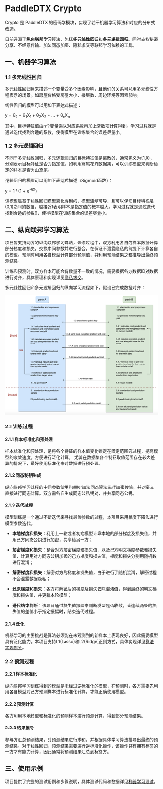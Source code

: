 # PaddleDTX Crypto
Crypto 是 PaddleDTX 的密码学模块，实现了若干机器学习算法和对应的分布式改造。

目前开源了**纵向联邦学习**算法，包括**多元线性回归**和**多元逻辑回归**。同时支持秘密分享、不经意传输、加法同态加密、隐私求交等联邦学习依赖的工具。

## 一、机器学习算法
### 1.1 多元线性回归
多元线性回归用来描述一个变量受多个因素影响，且他们的关系可以用多元线性方程表示的场景。如房屋价格受房屋大小、楼层数、周边环境等因素影响。

线性回归的模型可以用如下表达式描述：

y = &theta;<sub>0</sub> + &theta;<sub>1</sub>X<sub>1</sub> + &theta;<sub>2</sub>X<sub>2</sub> + ... + &theta;<sub>n</sub>X<sub>n</sub>

其中，目标特征值由n个变量乘以对应系数再加上常数项计算得到。学习过程就是通过迭代找到合适的系数，使得模型在训练集合的误差尽量小。

### 1.2 多元逻辑回归
不同于多元线性回归，多元逻辑回归的目标特征值是离散的，通常定义为{1,0}，分别表示目标特征是否为指定值。如利用鸢尾花卉数据集，可以训练模型来判断给定的样本是否为山鸢尾。

逻辑回归的模型可以用如下表达式描述（Sigmoid函数）：

y = 1 / (1 + e<sup>-&theta;X</sup>)

该模型是基于线性回归模型变化得到的，模型连续可导，且可以保证目标特征是(0,1)之间的数值，越接近1表明样本是指定值的概率越大。学习过程就是通过迭代找到合适的参数&theta;，使得模型在训练集合的误差尽量小。

## 二、纵向联邦学习算法
项目暂支持两方的纵向联邦学习算法，训练过程中，双方利用各自的样本数据计算部分梯度和损失，交换中间参数并进行整合，在保证不泄露隐私的前提下计算各自的模型。预测时利用各自模型计算部分预测值，并利用预测结果之和推导出最终预测结果。

训练和预测时，双方样本可能会有数量不一致的情况，需要根据各方数据ID对数据进行对齐，具体原理和实现详见[隐私求交](./core/machine_learning/linear_regression/gradient_descent/mpc_vertical/psi.go)。

多元线性回归和多元逻辑回归的纵向学习流程如下，假设已完成数据对齐：

![Image text](./images/vertical_learning.png)

### 2.1 训练过程
#### 2.1.1 样本标准化和预处理
样本标准化和预处理，是将各个特征的样本值变化锁定在固定范围的过程，提高模型的收敛速度，方便进行泛化计算。
尤其在数据集各个特征取值范围存在较大差异的情况下，最好使用标准化来对数据进行预处理。

#### 2.1.2 同态秘钥生成
纵向联邦学习过程的中间参数使用Paillier加法同态算法进行加密传输，并对密文直接进行同态计算。双方需各自生成同态公私钥对，并共享同态公钥。

#### 2.1.3 迭代过程
模型训练是一个通过不断迭代来寻找最优参数的过程，本项目采用梯度下降法进行模型参数迭代。

- **本地梯度和损失**：利用上一轮或者初始模型计算本地的部分梯度及损失值，并用己方同态公钥进行加密，共享给另一方；

- **加密梯度和损失**：整合对方加密梯度和损失值，以及己方明文梯度参数和损失值，计算用对方同态公钥加密的己方梯度和损失值，梯度和损失分别用随机数进行混淆；

- **解密梯度和损失**：解密对方的梯度和损失值，由于进行了随机混淆，解密过程不会泄露数据隐私；

- **还原梯度和损失**：各方将解密后的梯度及损失去除混淆值，得到最终的明文梯度和损失值，并更新本轮模型；

- **迭代结束判断**：该项目通过损失值振幅来判断模型是否收敛，当连续两轮的损失值的差值小于指定振幅时，结束迭代过程。

#### 2.1.4 泛化
机器学习的主要挑战是算法必须能在未观测到的新样本上表现良好，因此需要模型具有泛化能力。本项目支持L1(Lasso)和L2(Ridge)正则方式，具体实现详见[算法实现部分](./core/machine_learning)。

### 2.2 预测过程
#### 2.2.1 样本标准化
纵向联邦学习训练得到的模型是未经过逆标准化的模型，在预测时，各方需要先利用各自模型对己方预测样本进行标准化计算，才能正确使用模型。

#### 2.2.2 预测计算
各方利用本地模型和标准化的预测样本进行预测计算，得到部分预测结果。

#### 2.2.3 结果推导
参与方汇总预测结果，对预测结果进行求和，并根据具体学习算法推导出最终的预测结果。对于线性回归，预测结果需要进行逆标准化操作，该操作只有拥有标签的一方才有能力计算，因此通常将预测结果汇总到标签方。

## 三、使用示例
项目提供了完整的测试用例和步骤说明，具体测试代码和数据详见[机器学习测试](./test/ml)。
